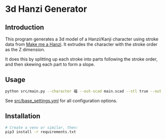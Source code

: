 # 3d Hanzi Generator

## Introduction

This program generates a 3d model of a Hanzi/Kanji character using stroke data from [Make me a Hanzi](https://github.com/skishore/makemeahanzi). It extrudes the character with the stroke order as the Z dimension.

It does this by splitting up each stroke into parts following the stroke order, and then skewing each part to form a slope.

## Usage

```bash
python src/main.py --character 福 --out-scad main.scad --stl true --out-stl main.stl --settings presets/pillars_and_plate.yml
```

See [src/base_settings.yml](./src/base_settings.yml) for all configuration options.

## Installation

```bash
# Create a venv or similar, then:
pip3 install -r requirements.txt
```
